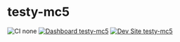 # testy-mc5

![CI none](https://img.shields.io/badge/ci-none-orange.svg)
[![Dashboard testy-mc5](https://img.shields.io/badge/dashboard-testy_mc5-yellow.svg)](https://dashboard.pantheon.io/sites/ce06b8f9-c991-420b-9d52-4312f8f524c8#dev/code)
[![Dev Site testy-mc5](https://img.shields.io/badge/site-testy_mc5-blue.svg)](http://dev-testy-mc5.pantheonsite.io/)